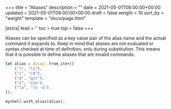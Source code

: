 +++
title = "Aliases"
description = ""
date = 2021-05-01T08:00:00+00:00
updated = 2021-05-01T08:00:00+00:00
draft = false
weight = 10
sort_by = "weight"
template = "docs/page.html"

[extra]
lead = ''
toc = true
top = false
+++

Aliases can be specified as a key value pair of the alias name and the actual command it expands to. Keep in mind that aliases are not evaluated or syntax checked at time of definition, only during substitution. This means that it is possible to define aliases that are invalid commands.
```rust
let alias = Alias::from_iter([
    ("l", "ls"),
    ("c", "cd"),
    ("g", "git"),
    ("v", "vim"),
    ("la", "ls -a"),
]);

myshell.with_alias(alias);
```
